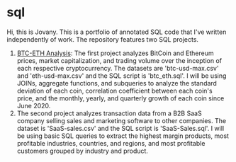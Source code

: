 # sql

Hi, this is Jovany. This is a portfolio of annotated SQL code that I've written independently of work. The repository features two SQL projects.
1) [BTC-ETH Analysis](https://github.com/jadorsainvil/sql/tree/main/btc_eth): The first project analyzes BitCoin and Ethereum prices, market capitalization, and trading volume over the inception of each respective cryptocurrency. The datasets are 'btc-usd-max.csv' and 'eth-usd-max.csv' and the SQL script is 'btc_eth.sql'. I will be using JOINs, aggregate functions, and subqueries to analyze the standard deviation of each coin, correlation coefficient between each coin's price, and the monthly, yearly, and quarterly growth of each coin since June 2020.
3) The second project analyzes transaction data from a B2B SaaS company selling sales and marketing software to other companies. The dataset is 'SaaS-sales.csv' and the SQL script is 'SaaS-Sales.sql'. I will be using basic SQL queries to extract the highest margin products, most  profitable industries, countries, and regions, and most profitable customers grouped by industry and product. 

